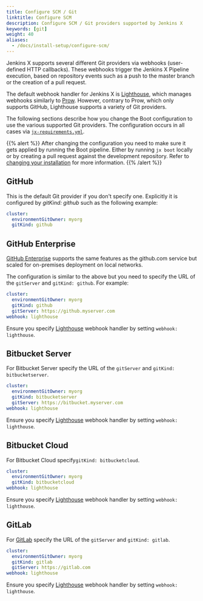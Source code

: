 ```yaml
---
title: Configure SCM / Git
linktitle: Configure SCM
description: Configure SCM / Git providers supported by Jenkins X
keywords: [git]
weight: 40
aliases:
  - /docs/install-setup/configure-scm/
---
```


Jenkins X supports several different Git providers via webhooks (user-defined HTTP callbacks).
These webhooks trigger the Jenkins X Pipeline execution, based on repository events such as a push to the master branch or the creation of a pull request.

The default webhook handler for Jenkins X is [Lighthouse](/docs/reference/components/lighthouse/), which manages webhooks similarly to [Prow](https://github.com/kubernetes/test-infra/tree/master/prow).
However, contrary to Prow, which only supports GitHub, Lighthouse supports a variety of Git providers.

The following sections describe how you change the Boot configuration to use the various supported Git providers.
The configuration occurs in all cases via [`jx-requirements.yml`](/docs/install-setup/installing/boot/#requirements).

{{% alert %}}
After changing the configuration you need to make sure it gets applied by running the Boot pipeline.
Either by running `jx boot` locally or by creating a pull request against the development repository.
Refer to [changing your installation](/docs/install-setup/installing/boot/#changing-your-installation) for more information.
{{% /alert %}}

## GitHub

This is the default Git provider if you don't specify one.
Explicitly it is configured by _gitKind: github_ such as the following example:

```yaml
cluster:
  environmentGitOwner: myorg
  gitKind: github
```

## GitHub Enterprise

[GitHub Enterprise](https://github.com/enterprise) supports the same features as the github.com service but scaled for on-premises deployment on local networks.

The configuration is similar to the above but you need to specify the URL of the `gitServer` and `gitKind: github`.
For example:

```yaml
cluster:
  environmentGitOwner: myorg
  gitKind: github
  gitServer: https://github.myserver.com
webhook: lighthouse
```

Ensure you specify [Lighthouse](/docs/install-setup/installing/boot/webhooks/#lighthouse) webhook handler by setting `webhook: lighthouse`.

## Bitbucket Server

For Bitbucket Server specify the URL of the `gitServer` and `gitKind: bitbucketserver`.

```yaml
cluster:
  environmentGitOwner: myorg
  gitKind: bitbucketserver
  gitServer: https://bitbucket.myserver.com
webhook: lighthouse
```

Ensure you specify [Lighthouse](/docs/install-setup/installing/boot/webhooks/#lighthouse) webhook handler by setting `webhook: lighthouse`.

## Bitbucket Cloud

For Bitbucket Cloud specify`gitKind: bitbucketcloud`.

```yaml
cluster:
  environmentGitOwner: myorg
  gitKind: bitbucketcloud
webhook: lighthouse
```

Ensure you specify [Lighthouse](/docs/install-setup/installing/boot/webhooks/#lighthouse) webhook handler by setting `webhook: lighthouse`.

## GitLab

For [GitLab](https://about.gitlab.com/stages-devops-lifecycle/source-code-management/) specify the URL of the `gitServer` and `gitKind: gitlab`.

```yaml
cluster:
  environmentGitOwner: myorg
  gitKind: gitlab
  gitServer: https://gitlab.com
webhook: lighthouse
```

Ensure you specify [Lighthouse](/docs/install-setup/installing/boot/webhooks/#lighthouse) webhook handler by setting `webhook: lighthouse`.

